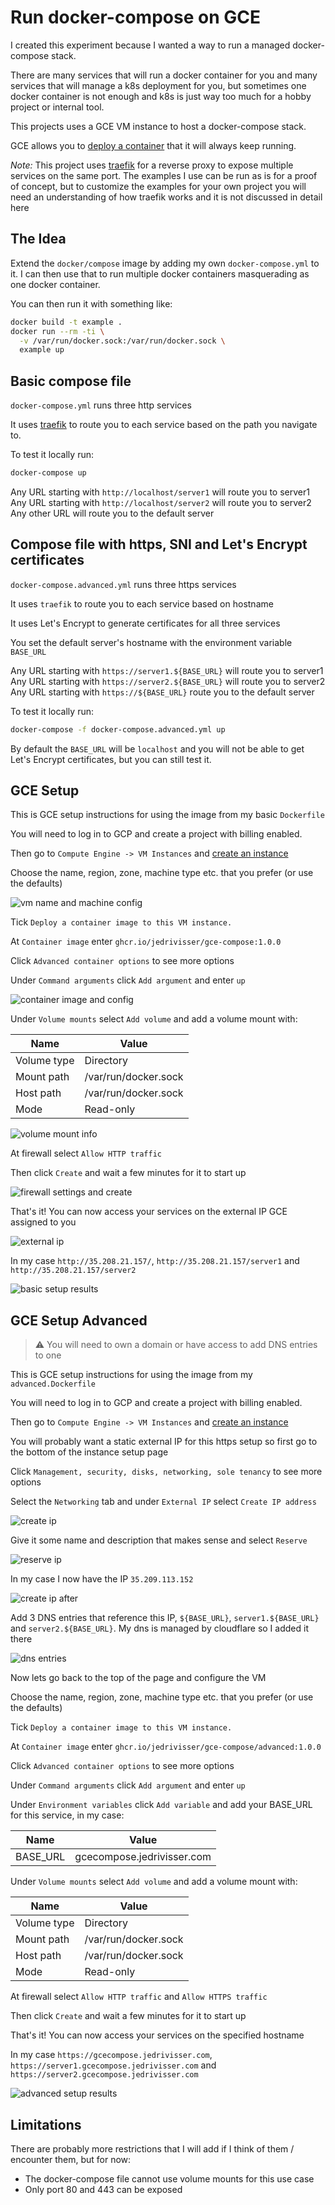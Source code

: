 # Run docker-compose on GCE

I created this experiment because I wanted a way to run a managed docker-compose stack.

There are many services that will run a docker container for you and many services that will manage a k8s deployment for you, but sometimes one docker container is not enough and k8s is just way too much for a hobby project or internal tool.

This projects uses a GCE VM instance to host a docker-compose stack.

GCE allows you to [deploy a container][deploy-container] that it will always keep running.

*Note:* This project uses [traefik][traefik-website] for a reverse proxy to expose multiple services on the same port. The examples I use can be run as is for a proof of concept, but to customize the examples for your own project you will need an understanding of how traefik works and it is not discussed in detail here

## The Idea

Extend the `docker/compose` image by adding my own `docker-compose.yml` to it. I can then use that to run multiple docker containers masquerading as one docker container.

You can then run it with something like:

```sh
docker build -t example .
docker run --rm -ti \
  -v /var/run/docker.sock:/var/run/docker.sock \
  example up
```

## Basic compose file

`docker-compose.yml` runs three http services

It uses [traefik][traefik-website] to route you to each service based on the path you navigate to.

To test it locally run:

```sh
docker-compose up
```

Any URL starting with `http://localhost/server1` will route you to server1  
Any URL starting with `http://localhost/server2` will route you to server2  
Any other URL will route you to the default server

## Compose file with https, SNI and Let's Encrypt certificates

`docker-compose.advanced.yml` runs three https services

It uses `traefik` to route you to each service based on hostname

It uses Let's Encrypt to generate certificates for all three services

You set the default server's hostname with the environment variable `BASE_URL`

Any URL starting with `https://server1.${BASE_URL}` will route you to server1  
Any URL starting with `https://server2.${BASE_URL}` will route you to server2  
Any URL starting with `https://${BASE_URL}` route you to the default server

To test it locally run:

```sh
docker-compose -f docker-compose.advanced.yml up
```

By default the `BASE_URL` will be `localhost` and you will not be able to get Let's Encrypt certificates, but you can still test it.

## GCE Setup

This is GCE setup instructions for using the image from my basic `Dockerfile`

You will need to log in to GCP and create a project with billing enabled.

Then go to `Compute Engine -> VM Instances` and [create an instance][create-instance]

Choose the name, region, zone, machine type etc. that you prefer (or use the defaults)

![vm name and machine config](./screenshots/name-machine.png)

Tick `Deploy a container image to this VM instance.`

At `Container image` enter `ghcr.io/jedrivisser/gce-compose:1.0.0`

Click `Advanced container options` to see more options

Under `Command arguments` click `Add argument` and enter `up`

![container image and config](./screenshots/container-image.png)

Under `Volume mounts` select `Add volume` and add a volume mount with:

| Name        | Value                |
| ----------- | -------------------- |
| Volume type | Directory            |
| Mount path  | /var/run/docker.sock |
| Host path   | /var/run/docker.sock |
| Mode        | Read-only            |

![volume mount info](./screenshots/volume-mounts.png)

At firewall select `Allow HTTP traffic`

Then click `Create` and wait a few minutes for it to start up

![firewall settings and create](./screenshots/firewall-create.png)

That's it! You can now access your services on the external IP GCE assigned to you

![external ip](./screenshots/external-ip.png)

In my case `http://35.208.21.157/`, `http://35.208.21.157/server1` and `http://35.208.21.157/server2`

![basic setup results](./screenshots/result-basic.png)

## GCE Setup Advanced

> ⚠️ You will need to own a domain or have access to add DNS entries to one

This is GCE setup instructions for using the image from my `advanced.Dockerfile`

You will need to log in to GCP and create a project with billing enabled.

Then go to `Compute Engine -> VM Instances` and [create an instance][create-instance]

You will probably want a static external IP for this https setup so first go to the bottom of the instance setup page

Click `Management, security, disks, networking, sole tenancy` to see more options

Select the `Networking` tab and under `External IP` select `Create IP address`

![create ip](./screenshots/create-ip.png)

Give it some name and description that makes sense and select `Reserve`

![reserve ip](./screenshots/reserve-ip.png)

In my case I now have the IP `35.209.113.152`

![create ip after](./screenshots/create-ip-after.png)

Add 3 DNS entries that reference this IP, `${BASE_URL}`, `server1.${BASE_URL}` and `server2.${BASE_URL}`. My dns is managed by cloudflare so I added it there

![dns entries](./screenshots/dns.png)

Now lets go back to the top of the page and configure the VM

Choose the name, region, zone, machine type etc. that you prefer (or use the defaults)

Tick `Deploy a container image to this VM instance.`

At `Container image` enter `ghcr.io/jedrivisser/gce-compose/advanced:1.0.0`

Click `Advanced container options` to see more options

Under `Command arguments` click `Add argument` and enter `up`

Under `Environment variables` click `Add variable` and add your BASE_URL for this service, in my case:

| Name     | Value                      |
| -------- | -------------------------- |
| BASE_URL | gcecompose.jedrivisser.com |

Under `Volume mounts` select `Add volume` and add a volume mount with:

| Name        | Value                |
| ----------- | -------------------- |
| Volume type | Directory            |
| Mount path  | /var/run/docker.sock |
| Host path   | /var/run/docker.sock |
| Mode        | Read-only            |

At firewall select `Allow HTTP traffic` and `Allow HTTPS traffic`

Then click `Create` and wait a few minutes for it to start up

That's it! You can now access your services on the specified hostname

In my case `https://gcecompose.jedrivisser.com`, `https://server1.gcecompose.jedrivisser.com` and `https://server2.gcecompose.jedrivisser.com`

![advanced setup results](./screenshots/result-advanced.png)

## Limitations

There are probably more restrictions that I will add if I think of them / encounter them, but for now:

- The docker-compose file cannot use volume mounts for this use case
- Only port 80 and 443 can be exposed

[traefik-website]: https://traefik.io/
[deploy-container]: https://cloud.google.com/compute/docs/containers/deploying-containers
[create-instance]: https://console.cloud.google.com/compute/instancesAdd
